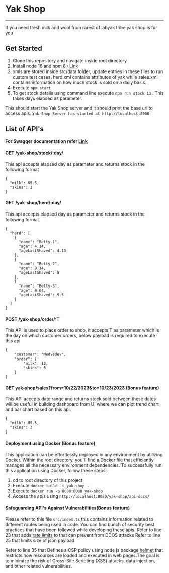 # Yak Shop

---

If you need fresh milk and wool from rarest of labyak tribe yak shop is for you

## Get Started

1. Clone this repository and navigate inside root directory
2. Install node 16 and npm 8 :  [Link](https://docs.npmjs.com/downloading-and-installing-node-js-and-npm "https://docs.npmjs.com/downloading-and-installing-node-js-and-npm")
3. xmls are stored inside src/data folder, update entries in these files to run custom test cases.
   herd.xml contains attributes of yak while sales.xml contains information on how much stock is sold on  a daily basis.
4. Execute `npm start`
5. To get stock details using command line execute `npm run stock 13` . This takes days elapsed as parameter.

This should start the Yak Shop server and it should print the base url to access apis.
`Yak Shop Server has started at http://localhost:8000`

## List of API's

**For Swagger documentation refer [Link](http://localhost:8000/yak-shop/api-docs/ "http://localhost:8000/yak-shop/api-docs/")**

#### GET /yak-shop/stock/:day/

This api accepts elapsed day as parameter and returns stock in the following format

```
{
  "milk": 85.5,
  "skins": 3
}
```

#### GET /yak-shop/herd/:day/

This api accepts elapsed day as parameter and returns stock in the following format

```
{
  "herd": [
    {
      "name": "Betty-1",
      "age": 4.14,
      "ageLastShaved": 4.13
    },
    {
      "name": "Betty-2",
      "age": 8.14,
      "ageLastShaved": 8
    },
    {
      "name": "Betty-3",
      "age": 9.64,
      "ageLastShaved": 9.5
    }
  ]
}
```

#### POST /yak-shop/order/:T

This API is used to place order to shop, it accepts T as parameter which is the day on which customer orders, below payload is required to execute this api

```
{
    "customer": "Medvedev",
    "order": {
        "milk": 12,
        "skins": 5
    }
}
```

#### GET yak-shop/sales?from=10/22/2023&to=10/23/2023 (Bonus feature)

This API accepts date range and returns stock sold between these dates will be useful in building dashboard from UI where we can plot trend chart and bar chart based on this api.

```
{
  "milk": 85.5,
  "skins": 3
}
```

#### Deployment using Docker (Bonus feature)

This application can be effortlessly deployed in any environment by utilizing Docker. Within the root directory, you'll find a Docker file that efficiently manages all the necessary environment dependencies. To successfully run this application using Docker, follow these steps:

1. cd to root directory of this project
2. Execute `docker build -t yak-shop . `
3. Execute `docker run -p 8080:8000 yak-shop`
4. Access the apis using `http://localhost:8080/yak-shop/api-docs/`

#### Safeguarding API's Against Vulnerabilities(Bonus feature)

Please refer to this file `src/index.ts` this contains information related to different routes being used in code.
You can find bunch of security best practices that have been followed while developing these apis.
Refer to line 23 that adds [rate limits](https://www.npmjs.com/package/express-rate-limit "https://www.npmjs.com/package/express-rate-limit") to that can prevent from DDOS attacks
Refer to line 25 that limits size of json payload

Refer to line 35 that Defines a CSP policy using node js package [helmet](https://www.npmjs.com/package/helmet "https://www.npmjs.com/package/helmet") that restricts how resources are loaded and executed in web pages.The goal is to minimize the risk of Cross-Site Scripting (XSS) attacks, data injection, and other related vulnerabilities.
